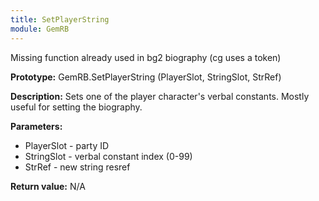 ```yaml
---
title: SetPlayerString
module: GemRB
---
```

Missing function already used in bg2 biography (cg uses a token)

**Prototype:** GemRB.SetPlayerString (PlayerSlot, StringSlot, StrRef)

**Description:** Sets one of the player character's verbal constants. 
Mostly useful for setting the biography.

**Parameters:**
  * PlayerSlot - party ID
  * StringSlot - verbal constant index (0-99)
  * StrRef - new string resref

**Return value:** N/A
